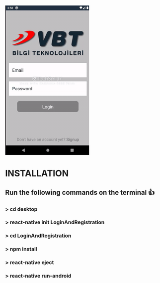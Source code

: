 ![](rnlogin.gif)

# INSTALLATION

## Run the following commands on the terminal :thumbsup:

### > cd desktop 
### > react-native init LoginAndRegistration
### > cd LoginAndRegistration
### > npm install
### > react-native eject
### > react-native run-android
